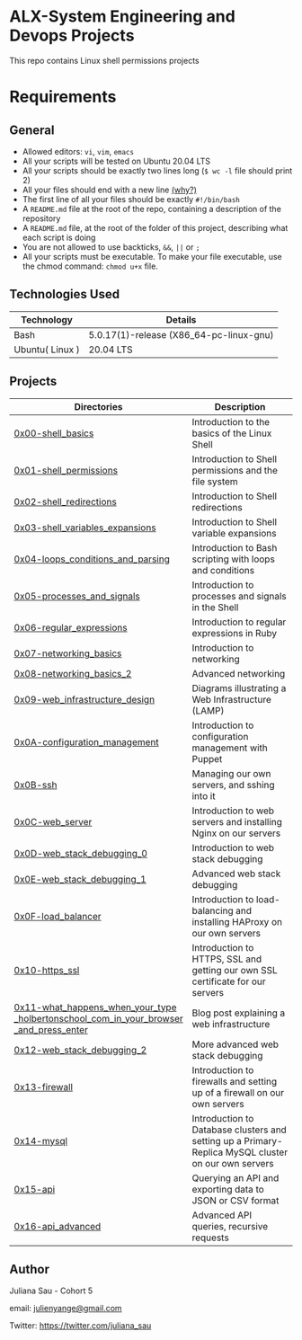 # ALX-System Engineering and Devops Projects
This repo contains Linux shell permissions projects

# Requirements
## General
 - Allowed editors: `vi`, `vim`, `emacs`
 - All your scripts will be tested on Ubuntu 20.04 LTS
 - All your scripts should be exactly two lines long (`$ wc -l` file should print 2)
 - All your files should end with a new line [(why?)](http://unix.stackexchange.com/questions/18743/whats-the-point-in-adding-a-new-line-to-the-end-of-a-file/18789)
 - The first line of all your files should be exactly `#!/bin/bash`
 - A `README.md` file at the root of the repo, containing a description of the repository
 - A `README.md` file, at the root of the folder of this project, describing what each script is doing
 - You are not allowed to use backticks, `&&`, `||` or `;`
 - All your scripts must be executable. To make your file executable, use the chmod command: `chmod u+x` file.

## Technologies Used
| Technology | Details |
| ----------- | -------------- |
| Bash | 5.0.17(1)-release (X86_64-pc-linux-gnu) |
| Ubuntu( Linux ) | 20.04 LTS |

## Projects
Directories | Description
----------- | -----------
[0x00-shell_basics](./0x00-shell_basics) | Introduction to the basics of the Linux Shell
[0x01-shell_permissions](./0x01-shell_permissions) | Introduction to Shell permissions and the file system
[0x02-shell_redirections](./0x02-shell_redirections) | Introduction to Shell redirections
[0x03-shell_variables_expansions](./0x03-shell_variables_expansion) | Introduction to Shell variable expansions
[0x04-loops_conditions_and_parsing](./0x04-loops_conditions_and_parsing) | Introduction to Bash scripting with loops and conditions
[0x05-processes_and_signals](./0x05-processes_and_signals) | Introduction to processes and signals in the Shell
[0x06-regular_expressions](./0x06-regular_expressions) | Introduction to regular expressions in Ruby
[0x07-networking_basics](./0x07-networking_basics) | Introduction to networking
[0x08-networking_basics_2](./0x08-networking_basics_2) | Advanced networking
[0x09-web_infrastructure_design](./0x09-web_infrastructure_design) | Diagrams illustrating a Web Infrastructure (LAMP)
[0x0A-configuration_management](./0x0A-configuration_management) | Introduction to configuration management with Puppet
[0x0B-ssh](./0x0B-ssh) | Managing our own servers, and sshing into it
[0x0C-web_server](./0x0C-web_server) | Introduction to web servers and installing Nginx on our servers
[0x0D-web_stack_debugging_0](./0x0D-web_stack_debugging_0) | Introduction to web stack debugging
[0x0E-web_stack_debugging_1](./0x0E-web_stack_debugging_1) | Advanced web stack debugging
[0x0F-load_balancer](./0x0F-load_balancer) | Introduction to load-balancing and installing HAProxy on our own servers
[0x10-https_ssl](./0x10-https_ssl) | Introduction to HTTPS, SSL and getting our own SSL certificate for our servers
[0x11-what_happens_when_your_type <br>_holbertonschool_com_in_your_browser<br>_and_press_enter](./0x11-what_happens_when_your_type_holbertonschool_com_in_your_browser_and_press_enter) | Blog post explaining a web infrastructure
[0x12-web_stack_debugging_2](./0x12-web_stack_debugging_2) | More advanced web stack debugging
[0x13-firewall](./0x13-firewall) | Introduction to firewalls and setting up of a firewall on our own servers
[0x14-mysql](./0x14-mysql) | Introduction to Database clusters and setting up a Primary-Replica MySQL cluster on our own servers
[0x15-api](./0x15-api) | Querying an API and exporting data to JSON or CSV format
[0x16-api_advanced](./0x16-api_advanced) | Advanced API queries, recursive requests

## Author

Juliana Sau - Cohort 5

email: julienyange@gmail.com

Twitter: https://twitter.com/juliana_sau
